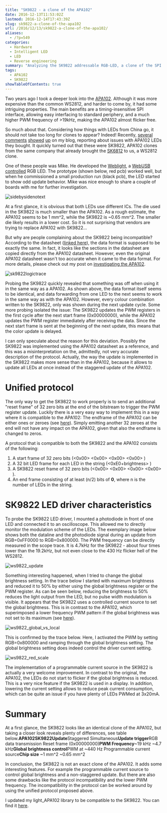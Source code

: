 ```yaml
---
title: "SK9822 - a clone of the APA102"
date: 2016-12-13T11:53:02Z
lastmod: 2016-12-14T17:43:39Z
slug: sk9822-a-clone-of-the-apa102
url: /2016/12/13/sk9822-a-clone-of-the-apa102/
aliases:
  - /?p=549
categories:
  - Hardware
  - Intelligent LED
  - LED
  - Reverse engineering
summary: "Analyzing the SK9822 addressable RGB-LED, a clone of the SPI based APA102." 
tags:
  - APA102
  - SK9822
showTableOfContents: true
---
```


Two years ago I took a deeper look into the [APA102](http://cpldcpu.com/2014/08/27/apa102/). Although it was more expensive than the common WS2812, and harder to come by, it had some intriguing properties. The main benefits are a timing-insensitive  SPI interface, allowing easy interfacing to standard periphery, and a much higher PWM frequency of >19kHz, making the APA102 almost flicker free.

So much about that. Considering how things with LEDs from China go, it should not take too long for clones to appear? Indeed! Recently, [several](https://cpldcpu.com/2014/08/27/apa102/#comment-943) [comments](https://cpldcpu.com/2014/08/27/apa102/#comment-944) [showed](https://cpldcpu.com/2014/11/30/understanding-the-apa102-superled/#comment-915) [up](https://cpldcpu.com/2014/11/30/understanding-the-apa102-superled/#comment-865) on my blog, reporting about issues with APA102 LEDs they bought. It quickly turned out that these were SK9822, APA102 clones from the same company that already brought the [SK6812](http://cpldcpu.com/2016/03/09/the-sk6812-another-intelligent-rgb-led/) to us, a WS2812 clone.

One of these people was Mike. He developed the [Weblight](https://github.com/sowbug/weblight), a [WebUSB controlled](https://wicg.github.io/webusb/) RGB LED. The prototype (shown below, red pcb) worked well, but when he commissioned a small production run (black pcb), the LED started to show odd update behavior. Mike was nice enough to share a couple of boards with me for further investigation.

![sidebysidenotext](sidebysidenotext.jpg)

At a first glance, it is obvious that both LEDs use different ICs. The die used in the SK9822 is much smaller than the APA102. As a rough estimate, the APA102 seems to be 1 mm^2, while the SK9822 is ~0.65 mm^2. The smaller die likely results in a lower cost. So it is not surprising that vendors are trying to replace APA102 with SK9822...

But why are people complaining about the SK9822 being incompatible? According to the datasheet ([linked here](https://cpldcpu.wordpress.com/wp-content/uploads/2016/12/sk9822-led-datasheet.pdf)), the data format is supposed to be exactly the same. In fact, it looks like the sections in the datasheet are copied directly from the APA102 datasheet. However, even the original APA102 datasheet wasn't too accurate when it came to the data format. For more details, please check out my post on [investigating the APA102](http://cpldcpu.com/2014/11/30/understanding-the-apa102-superled/).

![sk9822logictrace](sk9822logictrace1.png)

Probing the SK9822 quickly revealed that something was off when using it in the same way as a APA102. As shown above, the data format itself seems to be identical, and data forwarding from one LED to the next seems to work in the same way as with the APA102. However, every colour combination written to the SK9822, only was shown during the next update cycle. Some more probing isolated the issue: The SK9822 updates the PWM registers in the first cycle after the next start frame (0x00000000), while the APA102 updates the PWM register immediately after receiving the data. Since the next start frame is sent at the beginning of the next update, this means that the color update is delayed.

I can only speculate about the reason for this deviation. Possibly the SK9822 was implemented using the APA102 datasheet as a reference, and this was a misinterpretation on the, admittedly, not very accurate description of the protocol. Actually, the way the update is implemented in the SK9822 makes more sense than in the APA102, because it allows to update all LEDs at once instead of the staggered update of the APA102.

# Unified protocol

The only way to get the SK9822 to work properly is to send an additional "reset frame" of 32 zero bits at the end of the bitstream to trigger the PWM register update. Luckily there is a very easy way to implement this in a way where it is compatible to the APA102: The endframe of the APA102 can be either ones or zeroes (see [here](https://cpldcpu.com/2014/11/30/understanding-the-apa102-superled/)). Simply emitting another 32 zeroes at the end will not have any impact on the APA102, given that also the endframe is changed to zeros.

A protocol that is compatible to both the SK9822 and the APA102 consists of the following:

1. A start frame of 32 zero bits (<0x00> <0x00> <0x00> <0x00> )
2. A 32 bit LED frame for each LED in the string (<0xE0+brightness> <blue> <green> <red>)
3. A SK9822 reset frame of 32 zero bits (<0x00> <0x00> <0x00> <0x00> ).
4. An end frame consisting of at least (n/2) bits of **0**, where n is the number of LEDs in the string.

# SK9822 LED driver characteristics

To probe the SK9822 LED driver, I mounted a photodiode in front of one LED and connected it to an oscilloscope. This allowed me to directly monitor the modulation scheme of the LEDs. The exemplary image below shows both the dataline and the photodiode signal during an update from RGB=0xFF0000 to RGB=0x800000. The PWM frequency can be directly measured in the scope trace. It is 4.7kHz for the SK9822 - about four times lower than the 19.2kHz, but not even close to the 430 Hz flicker hell of the WS2812.

![ws9822_update](ws9822_update.png)

Something interesting happened, when I tried to change the global brightness setting. In the trace below I started with maximum brightness and reduced it to 50% by either using the global brightness register or the PWM register. As can be seen below, reducing the brightness to 50% reduces the light output from the LED, but no pulse width modulation is visible. It appears that the SK9822 uses a controlled current source to set the global brightness. This is in contrast to the APA102, which superimposed a lower frequency PWM pattern if the global brightness was not set to its maximum (see [here](http://cpldcpu.com/2014/11/30/understanding-the-apa102-superled/)).

![ws9822_global_vs_local](ws9822_global_vs_local.png)

This is confirmed by the trace below. Here, I activated the PWM by setting RGB=0x800000 and ramping through the global brightness setting. The global brightness setting does indeed control the driver current setting.

![ws9822_red_scale](ws9822_red_scale.png)

The implementation of a programmable current source in the SK9822 is actually a very welcome improvement. In contrast to the original, the APA102, the LEDs do not start to flicker if the global brightness is reduced. This is a very nice feature if the SK9822 is used in a display. In addition, lowering the current setting allows to reduce peak current consumption, which can be quite an issue if you have plenty of LEDs PWMed at 3x20mA.

# Summary

At a first glance, the SK9822 looks like an identical clone of the APA102, but taking a closer look reveals plenty of differences, see table below.**APA102****SK9822****Update**Staggered
Simultaneous**Update trigger**RGB data transmission
Reset frame (0x00000000)**PWM Frequency**~19 kHz
~4.7 kHz**Global brightness control**PWM at ~440 Hz
Programmable current source**Chip size**
~1 mm^2
~0.65 mm^2



In conclusion, the SK9822 is not an exact clone of the APA102. It adds some interesting features. For example the programmable current source to control global brightness and a non-staggered update. But there are also some drawbacks like the protocol incompatibility and the lower PWM frequency. The incompatibility in the protocol can be worked around by using the unified protocol proposed above.

I updated my light_APA102 library to be compatible to the SK9822. You can find it [here](https://github.com/cpldcpu/light_ws2812/tree/master/light_apa102_AVR).
